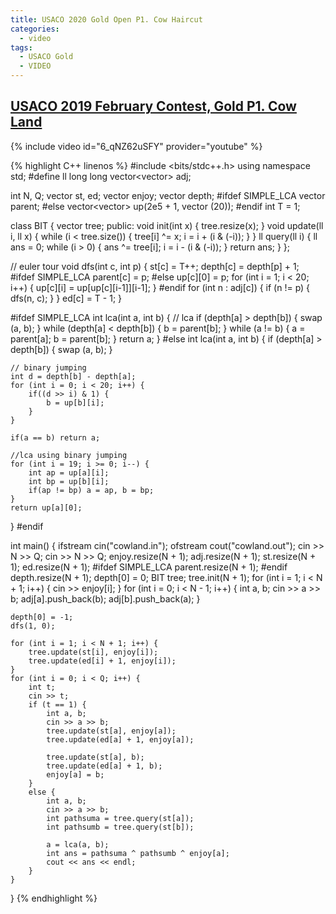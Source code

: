```yaml
---
title: USACO 2020 Gold Open P1. Cow Haircut
categories:
  - video
tags:
  - USACO Gold
  - VIDEO
---
```


## [USACO 2019 February Contest, Gold P1. Cow Land](http://www.usaco.org/index.php?page=viewproblem2&cpid=921)

{% include video id="6_qNZ62uSFY" provider="youtube" %}

{% highlight C++ linenos %}
#include <bits/stdc++.h>
using namespace std;
#define ll long long
vector<vector<int>> adj;

int N, Q;
vector<int> st, ed;
vector<int> enjoy;
vector<int> depth;
#ifdef SIMPLE_LCA
vector<int> parent;
#else
vector<vector<int>> up(2e5 + 1, vector<int> (20));
#endif
int T = 1;

class BIT {
    vector<long long> tree;
public:
    void init(int x) {
        tree.resize(x);
    }
    void update(ll i, ll x) {
        while (i < tree.size()) {
            tree[i] ^= x;
            i = i + (i & (-i));
        }
    }
    ll query(ll i) {
        ll ans = 0;
        while (i > 0) {
            ans ^= tree[i];
            i = i - (i & (-i));
        }
        return ans;
    }
};

// euler tour
void dfs(int c, int p) {
    st[c] = T++;
    depth[c] = depth[p] + 1;
#ifdef SIMPLE_LCA
    parent[c] = p;
#else
    up[c][0] = p;
    for (int i = 1; i < 20; i++) {
        up[c][i] = up[up[c][i-1]][i-1];
    }
#endif
    for (int n : adj[c]) {
        if (n != p) {
            dfs(n, c);
        }
    }
    ed[c] = T - 1;
}

#ifdef SIMPLE_LCA
int lca(int a, int b) {
    // lca
    if (depth[a] > depth[b]) {
        swap (a, b);
    }
    while (depth[a] < depth[b]) {
        b = parent[b];
    }
    while (a != b) {
        a = parent[a];
        b = parent[b];
    }
    return a;
}
#else
int lca(int a, int b) {
    if (depth[a] > depth[b]) {
        swap (a, b);
    }

    // binary jumping
    int d = depth[b] - depth[a];
    for (int i = 0; i < 20; i++) {
        if((d >> i) & 1) {
            b = up[b][i];
        }
    }

    if(a == b) return a;

    //lca using binary jumping
    for (int i = 19; i >= 0; i--) {
        int ap = up[a][i];
        int bp = up[b][i];
        if(ap != bp) a = ap, b = bp;
    }
    return up[a][0];
}
#endif

int main() {
    ifstream cin("cowland.in");
    ofstream cout("cowland.out");
    cin >> N >> Q;
    cin >> N >> Q;
    enjoy.resize(N + 1);
    adj.resize(N + 1);
    st.resize(N + 1); ed.resize(N + 1);
#ifdef SIMPLE_LCA
    parent.resize(N + 1);
#endif
    depth.resize(N + 1);
    depth[0] = 0;
    BIT tree;
    tree.init(N + 1);
    for (int i = 1; i < N + 1; i++) {
        cin >> enjoy[i];
    }
    for (int i = 0; i < N - 1; i++) {
        int a, b; cin >> a >> b;
        adj[a].push_back(b);
        adj[b].push_back(a);
    }

    depth[0] = -1;
    dfs(1, 0);

    for (int i = 1; i < N + 1; i++) {
        tree.update(st[i], enjoy[i]);
        tree.update(ed[i] + 1, enjoy[i]);
    }
    for (int i = 0; i < Q; i++) {
        int t;
        cin >> t;
        if (t == 1) {
            int a, b;
            cin >> a >> b;
            tree.update(st[a], enjoy[a]);
            tree.update(ed[a] + 1, enjoy[a]);

            tree.update(st[a], b);
            tree.update(ed[a] + 1, b);
            enjoy[a] = b;
        }
        else {
            int a, b;
            cin >> a >> b;
            int pathsuma = tree.query(st[a]);
            int pathsumb = tree.query(st[b]);

            a = lca(a, b);
            int ans = pathsuma ^ pathsumb ^ enjoy[a];
            cout << ans << endl;
        }
    }
}
{% endhighlight %}  
